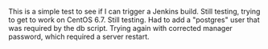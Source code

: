 This is a simple test to see if I can trigger a Jenkins build. Still testing, trying to get to work on CentOS 6.7. Still testing. Had to add a "postgres" user that was required by the db script. Trying again with corrected manager password, which required a server restart.
